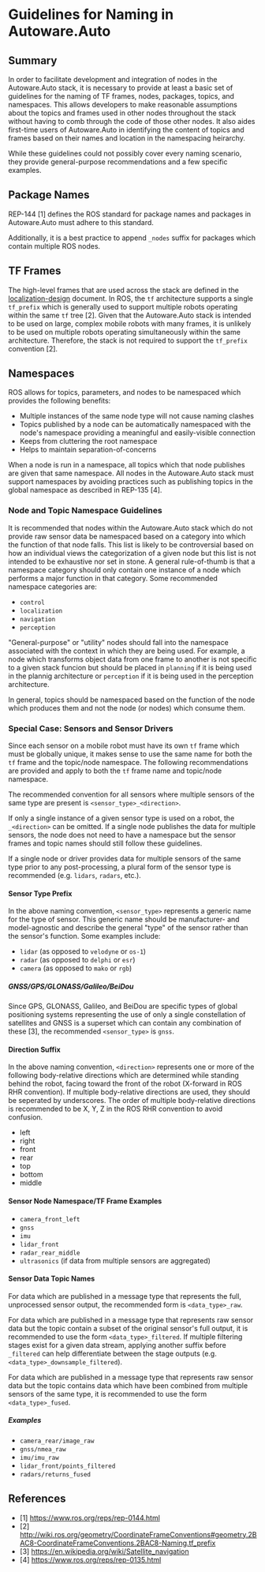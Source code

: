 # Guidelines for Naming in Autoware.Auto

## Summary

In order to facilitate development and integration of nodes in the Autoware.Auto stack, it is necessary to provide at least a basic set of guidelines for the naming of TF frames, nodes, packages, topics, and namespaces.
This allows developers to make reasonable assumptions about the topics and frames used in other nodes throughout the stack without having to comb through the code of those other nodes.
It also aides first-time users of Autoware.Auto in identifying the content of topics and frames based on their names and location in the namespacing heirarchy.

While these guidelines could not possibly cover every naming scenario, they provide general-purpose recommendations and a few specific examples.

## Package Names

REP-144 [1] defines the ROS standard for package names and packages in Autoware.Auto must adhere to this standard.

Additionally, it is a best practice to append `_nodes` suffix for packages which contain multiple ROS nodes.

## TF Frames

The high-level frames that are used across the stack are defined in the <a href="localization-design.html">localization-design</a> document.
In ROS, the `tf` architecture supports a single `tf_prefix` which is generally used to support multiple robots operating within the same `tf` tree [2].
Given that the Autoware.Auto stack is intended to be used on large, complex mobile robots with many frames, it is unlikely to be used on multiple robots operating simultaneously within the same architecture.
Therefore, the stack is not required to support the `tf_prefix` convention [2].

## Namespaces

ROS allows for topics, parameters, and nodes to be namespaced which provides the following benefits:

- Multiple instances of the same node type will not cause naming clashes
- Topics published by a node can be automatically namespaced with the node's namespace providing a meaningful and easily-visible connection
- Keeps from cluttering the root namespace
- Helps to maintain separation-of-concerns

When a node is run in a namespace, all topics which that node publishes are given that same namespace.
All nodes in the Autoware.Auto stack must support namespaces by avoiding practices such as publishing topics in the global namespace as described in REP-135 [4].

### Node and Topic Namespace Guidelines

It is recommended that nodes within the Autoware.Auto stack which do not provide raw sensor data be namespaced based on a category into which the function of that node falls.
This list is likely to be controversial based on how an individual views the categorization of a given node but this list is not intended to be exhaustive nor set in stone.
A general rule-of-thumb is that a namespace category should only contain one instance of a node which performs a major function in that category.
Some recommended namespace categories are:

- `control`
- `localization`
- `navigation`
- `perception`

"General-purpose" or "utility" nodes should fall into the namespace associated with the context in which they are being used.
For example, a node which transforms object data from one frame to another is not specific to a given stack funcion but should be placed in `planning` if it is being used in the plannig architecture or `perception` if it is being used in the perception architecture.

In general, topics should be namespaced based on the function of the node which produces them and not the node (or nodes) which consume them.

### Special Case: Sensors and Sensor Drivers

Since each sensor on a mobile robot must have its own `tf` frame which must be globally unique, it makes sense to use the same name for both the `tf` frame and the topic/node namespace.
The following recommendations are provided and apply to both the `tf` frame name and topic/node namespace.

The recommended convention for all sensors where multiple sensors of the same type are present is `<sensor_type>_<direction>`.

If only a single instance of a given sensor type is used on a robot, the `_<direction>` can be omitted.
If a single node publishes the data for multiple sensors, the node does not need to have a namespace but the sensor frames and topic names should still follow these guidelines.

If a single node or driver provides data for multiple sensors of the same type prior to any post-processing, a plural form of the sensor type is recommended (e.g. `lidars`, `radars`, etc.).

#### Sensor Type Prefix

In the above naming convention, `<sensor_type>` represents a generic name for the type of sensor.
This generic name should be manufacturer- and model-agnostic and describe the general "type" of the sensor rather than the sensor's function.
Some examples include:

- `lidar` (as opposed to `velodyne` or `os-1`)
- `radar` (as opposed to `delphi` or `esr`)
- `camera` (as opposed to `mako` or `rgb`)

##### GNSS/GPS/GLONASS/Galileo/BeiDou

Since GPS, GLONASS, Galileo, and BeiDou are specific types of global positioning systems representing the use of only a single constellation of satellites and GNSS is a superset which can contain any combination of these [3], the recommended `<sensor_type>` is `gnss`.

#### Direction Suffix

In the above naming convention, `<direction>` represents one or more of the following body-relative directions which are determined while standing behind the robot, facing toward the front of the robot (X-forward in ROS RHR convention).
If multiple body-relative directions are used, they should be seperated by underscores.
The order of multiple body-relative directions is recommended to be X, Y, Z in the ROS RHR convention to avoid confusion.

- left
- right
- front
- rear
- top
- bottom
- middle

#### Sensor Node Namespace/TF Frame Examples

- `camera_front_left`
- `gnss`
- `imu`
- `lidar_front`
- `radar_rear_middle`
- `ultrasonics` (if data from multiple sensors are aggregated)

#### Sensor Data Topic Names

For data which are published in a message type that represents the full, unprocessed sensor output, the recommended form is `<data_type>_raw`.

For data which are published in a message type that represents raw sensor data but the topic contain a subset of the original sensor's full output, it is recommended to use the form `<data_type>_filtered`.
If multiple filtering stages exist for a given data stream, applying another suffix before `_filtered` can help differentiate between the stage outputs (e.g. `<data_type>_downsample_filtered`).

For data which are published in a message type that represents raw sensor data but the topic contains data which have been combined from multiple sensors of the same type, it is recommended to use the form `<data_type>_fused`.

##### Examples

- `camera_rear/image_raw`
- `gnss/nmea_raw`
- `imu/imu_raw`
- `lidar_front/points_filtered`
- `radars/returns_fused`

## References

- [1] <https://www.ros.org/reps/rep-0144.html>
- [2] <http://wiki.ros.org/geometry/CoordinateFrameConventions#geometry.2BAC8-CoordinateFrameConventions.2BAC8-Naming.tf_prefix>
- [3] <https://en.wikipedia.org/wiki/Satellite_navigation>
- [4] <https://www.ros.org/reps/rep-0135.html>
